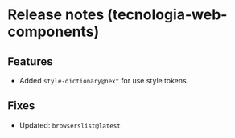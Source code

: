 # Release notes (tecnologia-web-components)

## Features

- Added `style-dictionary@next` for use style tokens.

## Fixes

- Updated: `browserslist@latest`